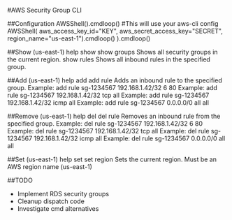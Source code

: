 #AWS Security Group CLI

##Configuration
    AWSShell().cmdloop() #This will use your aws-cli config
    AWSShell(
        aws_access_key_id="KEY",
        aws_secret_access_key="SECRET",
        region_name="us-east-1").cmdloop()
    ).cmdloop()

##Show
    (us-east-1) help show
    show groups                             Shows all security groups in the current region.
    show rules <group-id>           Shows all inbound rules in the specified group.

##Add
    (us-east-1) help add
    add rule <group-id> <cidr> <protocol> <port-range>              Adds an inbound rule to the specified group.
    Example: add rule sg-1234567 192.168.1.42/32 6 80
    Example: add rule sg-1234567 192.168.1.42/32 tcp all
    Example: add rule sg-1234567 192.168.1.42/32 icmp all
    Example: add rule sg-1234567 0.0.0.0/0 all all

##Remove
    (us-east-1) help del
    del rule <group-id> <cidr> <protocol> <port-range>              Removes an inbound rule from the specified group.
    Example: del rule sg-1234567 192.168.1.42/32 6 80
    Example: del rule sg-1234567 192.168.1.42/32 tcp all
    Example: del rule sg-1234567 192.168.1.42/32 icmp all
    Example: del rule sg-1234567 0.0.0.0/0 all all

##Set
    (us-east-1) help set
    set region <region>             Sets the current region. Must be an AWS region name
    (us-east-1)

##TODO
- Implement RDS security groups
- Cleanup dispatch code
- Investigate cmd alternatives